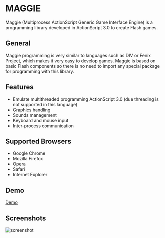 MAGGIE
======

Maggie (Multiprocess ActionScript Generic Game Interface Engine) is a programming library developed in ActionScript 3.0 to create Flash games.

General
-------

Maggie programming is very similar to languages such as DIV or Fenix Project, which makes it very easy to develop games. Maggie is based on basic Flash components so there is no need to import any special package for programming with this library.

Features
--------

* Emulate multithreaded programming ActionScript 3.0 (due threading is not supported in this language)
* Graphics handling
* Sounds management
* Keyboard and mouse input
* Inter-process communication

Supported Browsers
------------------

* Google Chrome
* Mozilla Firefox
* Opera
* Safari
* Internet Explorer

Demo
----

[Demo](http://zeronest.com/games/maggie/demo)

Screenshots
-----------

![screenshot](http://zeronest.com/games/maggie/demo/screenshot.png)